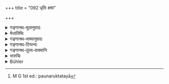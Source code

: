 +++
title = "092 धृतिः क्षमा"

+++

<details><summary>गङ्गानथ-मूलानुवादः</summary>

(1) Steadiness (2) Forgiveness, (3) Self-control, (4) Abstention from unrighteous appropriation, (5) Purity, (6) Control of the Sense-organs, (7) Discrimination, (8) Knowledge, (9) Truthfulness, and (10) Absence of anger,—these are the ten-fold forms of duty.—(92)
</details>

<details><summary>मेधातिथिः</summary>

**धृत्या**दय आत्मगुणाः । तत्र **धृतिर्** नाम धनादिसंक्षये सत्वाश्रयः । यदि क्षीणं ततः किं । शक्यम् अर्जयितुम् इति । एवम् इष्टवियोगादौ संसारगतिर् इयम् ईदृशीति प्रचलतश् चित्तस्य यथापूर्वम् अवस्थापनम् । **क्षमा** अपराधमर्षणम् । कस्मिंश्चिद् अपराद्धरि प्रत्युद्वेजनानारम्भः । **दमः** अनौद्धत्यं विद्यामदादित्यागः । **अस्तेयं** प्रसिद्धम् । **शौचम्** आहारादिशुद्धिः । **इन्द्रियसंयम** अप्रतिषिद्धेष्व् विषयेष्व् अप्रसङ्गः । **धीः** सम्यग्ज्ञानं प्रतिपक्षसंशयादिनिराकरणम् । **विद्या**त्मज्ञानम् । कर्माध्यात्मज्ञानभेदेन धीविद्ययोर् भेदः । एतत् पौनरुक्त्यतया[^७४] धीविद्येति पठन्ति । तन् न सम्यक्, भेदस्य दर्शितत्वात् । अन्यत् प्रसिद्धम् । **अक्रोधः** उत्पत्स्यमानस्यानुत्पत्तिः । **क्षमा** कृते ऽप्य् अपकारे ऽपकारानारम्भः ॥ ६.९२ ॥


[^७४]:
     M G 1st ed.: paunaruktatayā
</details>

<details><summary>गङ्गानथ-भाष्यानुवादः</summary>

Steadiness and the rest are qualities of the Soul.

\(1\) ‘*Steadiness*’—the feeling of contentment even at the loss of property and such things; expressed by such feelings as ‘if it has been lost, what does it matter? It can be acquired again.’ Similarly at separation from a beloved person, the man regains former equanimity by thinking that ‘such is the way of the world.’

\(2\) ‘*Forgiveness*’— the excusing of wrongs committed; not seeking to do injury to a person in return for an injury that might have been done by him.

\(3\) ‘*Self-control*’—absence of haughtiness, renouncing of pride due to superior learning &c.

\(4\) ‘*Absention from unrighteous appropriation*’:—this is well known.

\(5\) ‘*Purity*’—cleanliness of food etc.

\(6\) ‘*Control of the Sense-organs*’—not allowing them to be drawn even towards unforbidden things.

\(7\) ‘*Discrimination*’—true knowledge, following upon the refutation of all doubtful and contrary views.

\(8\) ‘*Knowledge*’ of the Soul. The difference between ‘discrimination’ and ‘knowledge’ is that the former refers to *Acts*, and the latter to the *Soul*.

In view of this tautology, some people read ‘*Dhīvidyā*’ (wise discrimination). But this is not right; specially as we have explained the difference between the two.

The rest are well known.

‘*Absence of anger*’ is not permitting anger to arise when there is an occasion for it, and ‘*forgiveness*’ is not doing harm to others even when they may have done harm to one.—(92).
</details>

<details><summary>गङ्गानथ-टिप्पन्यः</summary>

**(verses 6.87-93)**

See Comparative notes for [Verse
6.87].

**(verse 6.92)  
**

‘*Dhṛtiḥ*’—‘Fortitude, calmness even on the loss of wealth and such
other calamities’;—‘firmness of purpose in the discharge of duties’
(Nārāyaṇa and Nandana).

‘*Damaḥ*’—‘Humility’ (Medhātithi);—‘patience under sufferings’
(Govindarāja and Nārāyaṇa);—‘subjugation of the mind’ (Kullūka and
Rāghavānanda).

‘*Dhīḥ*’—‘True knowledge, free from doubts and errors (Medhātithi and
Govindarāja);—‘knowledge of the true meaning of the śāstras’ (Kullūka
and Rāghvānanda);—Nārāyaṇa and Nandana, reading ‘*hrīḥ*’, explain it as
‘modesty’.

This verse is quoted in *Aparārka* (p. 972), which explains ‘*śaucam*’
as ‘purity of mind and body’,—‘*dhīḥ*’ as ‘discrimination of right and
wrong’,—‘*dhṛtiḥ*’ as ‘keeping the mind from going astray’,—‘*damaḥ*’ as
‘controlling of the mind by means of the *Kṛcchra* and other
austerties’. It adds that this verse enumerates the duties common to all
the four orders;—in *Nṛsiṃhaprasāda* (Saṃskāra, p. 16a);—and in
*Smṛticandrikā* (Saṃskāra, p. 13), which has the following
notes;—‘*Dhṛti*’, firmness,—‘*kṣamā*’ is nonperturbation of the mind
even when wronged,—‘*dama*’ is control of the ‘mind’,—‘*asteya*’ is
non-appropriation of what is not given,—‘*śauca*’ is cleanliness, both
internal and external,—‘*indriyanigraha*’ is keeping the senses from all
forbidden objects,—‘*hrī*’ (which is its reading for ‘*dhī*’) is
cessation from improper acts,—‘*vidyā*’ is self-knowledge—‘*satya*’ is
saying what is true, which should be *agreeable* also,—‘*akrodha*’ is
freedom from anger.
</details>

<details><summary>गङ्गानथ-तुल्य-वाक्यानि</summary>

*Vaśiṣṭha* (10.30).—‘To avoid backbiting, jealousy, pride,
self-consciousness, unbelief, dishonesty, self-praise, blaming others,
deceit, covetousness, delusion, anger, and envy is considered to be the
duty of all orders.’

*Yājñavalkya* (3.66).—‘Truthfulness, abstention from unrighteous
appropriation and anger, modesty, purity, discrimination, steadiness,
self-control, control over sense-organs and learning—these have been
declared to be *universal dharma*.’

*Arthaśāstra* (p. 30).—‘To all men—desisting from injuring others,
truthfulness, purity, freedom from jealousy and cruelty and
forgiveness.’

*Kāmandaka* (3.34-36).—‘Not to find no fault with others, to observe his
own duties, to show compassion for the distressed, to address sweet
words to all, to save friends even at the cost of his life, to welcome
enemies coming to the house, to practise charity commensurate with his
resources, to be against sufferings, to conciliate estranged friends, to
treat kindly and obey the wishes of all relations,—these are the
characteristics of the high-minded.’
</details>

<details><summary>भारुचिः</summary>

**धृतिर्** नाम यथाशास्त्रम् अवस्थानम् आत्मगुनाद् यतो भवति सा **धृतिः** । **क्षमा** चित्तसंक्षोभहेतुष्व् अप्रतिक्रियापराधमर्षनेन । **दमस्** तु द्वन्द्वाभिमुख्यम्, शास्त्रविहिताभ्यासं **दमं** मन्यन्ते च । परद्रव्येष्व् आत्मसंयमो **ऽस्तेयम्** । आहारादिशुद्धिः **शौचम्** । **इन्द्रियसंयमो** नाम इन्द्रियविषयेष्व् अविरुद्धेष्व् अप्रसङ्गं यथाविषयम् । विज्ञानं शस्त्रात् संशयादिप्रतिपक्षरहितं **धीः** । **विद्या** वेदाभ्यासः । **सत्यम्** प्रसिद्धम् । **अक्रोधः** सत्स्व् अपि संक्षोभहेतुषु चित्तस्याविकारः । पूर्वत्रोत्पन्नस्य क्रोधस्य कार्यानारंभः **क्षमेत्य्** उक्तः, इह त्व् अनुत्पत्तिर् एव क्रोधस्येति विशेषः । सर्वं चैतच् छास्त्रविहितम् अपि सत् सुखावभोधनार्थं पुनः संक्षिप्योक्तम् ॥ ६.९२ ॥

_परिचिन्त्यमानश् च सर्वो ऽयं यमनियमाधीनेति तत्फलविवक्षयेदम् आह ।_
</details>

<details><summary>Bühler</summary>

092	Contentment, forgiveness, self-control, abstention from unrighteously appropriating anything, (obedience to the rules of) purification, coercion of the organs, wisdom, knowledge (of the supreme Soul), truthfulness, and abstention from anger, (form) the tenfold law.
</details>
